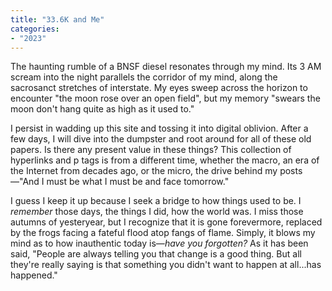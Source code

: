 ```yaml
---
title: "33.6K and Me"
categories:
- "2023"
---
```


The haunting rumble of a BNSF diesel resonates through my mind.  Its 3 AM scream into the night parallels the corridor of my mind, along the sacrosanct stretches of interstate.   My eyes sweep across the horizon to encounter "the moon rose over an open field", but my memory "swears the moon don't hang quite as high as it used to."

I persist in wadding up this site and tossing it into digital oblivion.  After a few days, I will dive into the dumpster and root around for all of these old papers.  Is there any present value in these things?  This collection of hyperlinks and p tags is from a different time, whether the macro, an era of the Internet from decades ago, or the micro, the drive behind my posts—"And I must be what I must be and face tomorrow." 

I guess I keep it up because I seek a bridge to how things used to be.  I *remember* those days, the things I did, how the world was.  I miss those autumns of yesteryear, but I recognize that it is gone forevermore, replaced by the frogs facing a fateful flood atop fangs of flame.  Simply, it blows my mind as to how inauthentic today is—*have you forgotten?*  As it has been said, "People are always telling you that change is a good thing. But all they're really saying is that something you didn't want to happen at all...has happened."

